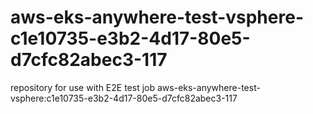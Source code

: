 # aws-eks-anywhere-test-vsphere-c1e10735-e3b2-4d17-80e5-d7cfc82abec3-117
repository for use with E2E test job aws-eks-anywhere-test-vsphere:c1e10735-e3b2-4d17-80e5-d7cfc82abec3-117
